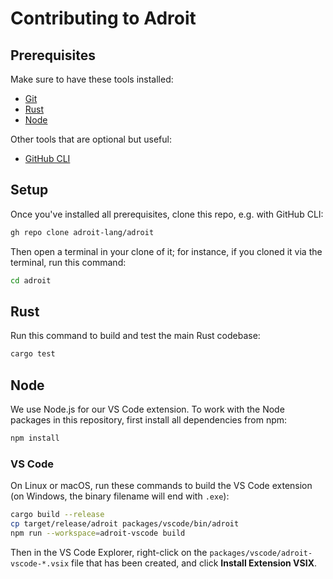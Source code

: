 # Contributing to Adroit

## Prerequisites

Make sure to have these tools installed:

- [Git][]
- [Rust][]
- [Node][]

Other tools that are optional but useful:

- [GitHub CLI][]

## Setup

Once you've installed all prerequisites, clone this repo, e.g. with GitHub CLI:

```sh
gh repo clone adroit-lang/adroit
```

Then open a terminal in your clone of it; for instance, if you cloned it via the
terminal, run this command:

```sh
cd adroit
```

## Rust

Run this command to build and test the main Rust codebase:

```sh
cargo test
```

## Node

We use Node.js for our VS Code extension. To work with the Node packages in this
repository, first install all dependencies from npm:

```sh
npm install
```

### VS Code

On Linux or macOS, run these commands to build the VS Code extension (on
Windows, the binary filename will end with `.exe`):

```sh
cargo build --release
cp target/release/adroit packages/vscode/bin/adroit
npm run --workspace=adroit-vscode build
```

Then in the VS Code Explorer, right-click on the
`packages/vscode/adroit-vscode-*.vsix` file that has been created, and click
**Install Extension VSIX**.

[git]: https://git-scm.com/downloads
[github cli]: https://github.com/cli/cli#installation
[node]: https://nodejs.org/en/download
[rust]: https://www.rust-lang.org/tools/install
